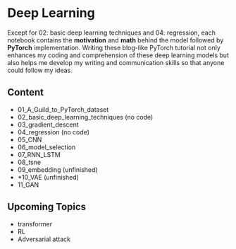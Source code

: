 # Deep Learning
Except for 02: basic deep learning techniques and 04: regression, each notebook contains the **motivation** and **math** behind the model followed by **PyTorch** implementation. Writing these blog-like PyTorch tutorial not only enhances my coding and comprehension of these deep learning models but also helps me develop my writing and communication skills so that anyone could follow my ideas.
## Content
- 01_A_Guild_to_PyTorch_dataset
- 02_basic_deep_learning_techniques (no code)
- 03_gradient_descent
- 04_regression (no code)
- 05_CNN
- 06_model_selection
- 07_RNN_LSTM
- 08_tsne
- 09_embedding (unfinished)
- *10_VAE (unfinished)
- 11_GAN
## Upcoming Topics
- transformer
- RL
- Adversarial attack
